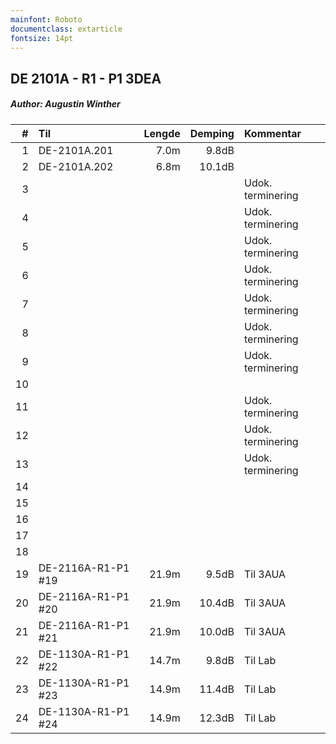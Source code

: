 ```yaml
---
mainfont: Roboto
documentclass: extarticle
fontsize: 14pt
---
```


## DE 2101A - R1 - P1   3DEA
##### Author: Augustin Winther

|  #  |        Til       |Lengde|Demping|     Kommentar   |
|----:|:-----------------|-----:|------:|:----------------|
|    1|DE-2101A.201      |  7.0m|  9.8dB|                 |
|    2|DE-2101A.202      |  6.8m| 10.1dB|                 |
|    3|                  |      |       |Udok. terminering|
|    4|                  |      |       |Udok. terminering|
|    5|                  |      |       |Udok. terminering|
|    6|                  |      |       |Udok. terminering|
|    7|                  |      |       |Udok. terminering|
|    8|                  |      |       |Udok. terminering|
|    9|                  |      |       |Udok. terminering|
|   10|                  |      |       |                 | 
|   11|                  |      |       |Udok. terminering|
|   12|                  |      |       |Udok. terminering|
|   13|                  |      |       |Udok. terminering|
|   14|                  |      |       |                 |
|   15|                  |      |       |                 |
|   16|                  |      |       |                 |
|   17|                  |      |       |                 | 
|   18|                  |      |       |                 |
|   19|DE-2116A-R1-P1 #19| 21.9m|  9.5dB|Til 3AUA         |
|   20|DE-2116A-R1-P1 #20| 21.9m| 10.4dB|Til 3AUA         |
|   21|DE-2116A-R1-P1 #21| 21.9m| 10.0dB|Til 3AUA         |
|   22|DE-1130A-R1-P1 #22| 14.7m|  9.8dB|Til Lab          |
|   23|DE-1130A-R1-P1 #23| 14.9m| 11.4dB|Til Lab          |
|   24|DE-1130A-R1-P1 #24| 14.9m| 12.3dB|Til Lab          |
